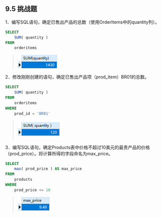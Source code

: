 ## 9.5 挑战题

1．编写SQL语句，确定已售出产品的总数（使用OrderItems中的quantity列）。

```sql
SELECT
	SUM( quantity ) 
FROM
	orderitems
```

>![image-20240302110337348](./assets/image-20240302110337348.png)

2．修改刚刚创建的语句，确定已售出产品项（prod_item）BR01的总数。

```sql
SELECT
	SUM( quantity ) 
FROM
	orderitems 
WHERE
	prod_id = 'BR01'
```

> ![image-20240302110525827](./assets/image-20240302110525827.png)

3．编写SQL语句，确定Products表中价格不超过10美元的最贵产品的价格（prod_price）。将计算所得的字段命名为max_price。

```sql
SELECT
	max( prod_price ) AS max_price 
FROM
	products 
WHERE
	prod_price <= 10
```

> ![image-20240302110638457](./assets/image-20240302110638457.png)


